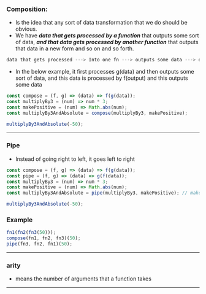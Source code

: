 ### Composition:

- Is the idea that any sort of data transformation that we do should be obvious.
- We have **_data that gets processed by a function_** that outputs some sort of data, **_and that data gets processed by another function_** that outputs that data in a new form and so on and so forth.

```js
data that gets processed ---> Into one fn ---> outputs some data ---> data gets processed into Function 2 fn ---> which outputs some data
```

- In the below example, it first processes g(data) and then outputs some sort of data, and this data is processed by f(output) and this outputs some data
```js
const compose = (f, g) => (data) => f(g(data));
const multiplyBy3 = (num) => num * 3;
const makePositive = (num) => Math.abs(num);
const multiplyBy3AndAbsolute = compose(multiplyBy3, makePositive);

multiplyBy3AndAbsolute(-50);
```

---

### Pipe

- Instead of going right to left, it goes left to right

```js
const compose = (f, g) => (data) => f(g(data));
const pipe = (f, g) => (data) => g(f(data));
const multiplyBy3 = (num) => num * 3;
const makePositive = (num) => Math.abs(num);
const multiplyBy3AndAbsolute = pipe(multiplyBy3, makePositive); // makePositive runs last because after f(data), g will be invoked

multiplyBy3AndAbsolute(-50);
```

### Example

```js
fn1(fn2(fn3(50)));
compose(fn1, fn2, fn3)(50);
pipe(fn3, fn2, fn1)(50);
```

----------

### arity

- means the number of arguments that a function takes

----


